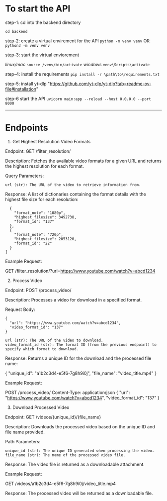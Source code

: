 # To start the API

step-1: cd into the backend directory

```cd backend```

step-2: create a virtual envirement for the API
```python -m venv venv```
           OR
```python3 -m venv venv```

step-3: start the virtual enviorement

*linux/mac*
```source /venv/bin/activate```
*windows*
```venv\Scripts\activate```

step-4: install the requirements
```pip install -r \path\to\requirements.txt```

step-5: install yt-dlp
"https://github.com/yt-dlp/yt-dlp?tab=readme-ov-file#installation"

step-6 start the API
```uvicorn main:app --reload --host 0.0.0.0 --port 8000```

____________________________________________________________________________________________________________________


# Endpoints

1. Get Highest Resolution Video Formats

Endpoint: GET /filter_resolution/

Description:
Fetches the available video formats for a given URL and returns the highest resolution for each format.

Query Parameters:

    url (str): The URL of the video to retrieve information from.

Response: A list of dictionaries containing the format details with the highest file size for each resolution:

```[
  {
    "format_note": "1080p",
    "highest_filesize": 3492738,
    "format_id": "137"
  },
  {
    "format_note": "720p",
    "highest_filesize": 2053120,
    "format_id": "22"
  }
]
```
Example Request:

GET /filter_resolution/?url=https://www.youtube.com/watch?v=abcd1234

2. Process Video

Endpoint: POST /process_video/

Description:
Processes a video for download in a specified format.

Request Body:
```
{
  "url": "https://www.youtube.com/watch?v=abcd1234",
  "video_format_id": "137"
}
```
    url (str): The URL of the video to download.
    video_format_id (str): The format ID (from the previous endpoint) to specify which format to download.

Response: Returns a unique ID for the download and the processed file name:

{
  "unique_id": "a1b2c3d4-e5f6-7g8h9i0j",
  "file_name": "video_title.mp4"
}

Example Request:

POST /process_video/ 
Content-Type: application/json
{
  "url": "https://www.youtube.com/watch?v=abcd1234",
  "video_format_id": "137"
}

3. Download Processed Video

Endpoint: GET /videos/{unique_id}/{file_name}

Description:
Downloads the processed video based on the unique ID and file name provided.

Path Parameters:

    unique_id (str): The unique ID generated when processing the video.
    file_name (str): The name of the processed video file.

Response: The video file is returned as a downloadable attachment.

Example Request:

GET /videos/a1b2c3d4-e5f6-7g8h9i0j/video_title.mp4

Response: The processed video will be returned as a downloadable file.
